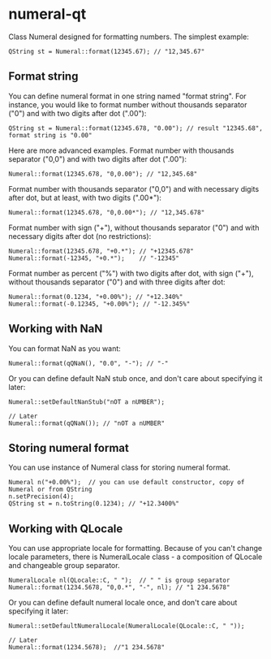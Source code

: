 numeral-qt
==========

Class Numeral designed for formatting numbers. The simplest example:
```
QString st = Numeral::format(12345.67); // "12,345.67"
```

## Format string

You can define numeral format in one string named "format string". For instance, you would like to format number without thousands separator ("0") and with two digits after dot (".00"):
```
QString st = Numeral::format(12345.678, "0.00"); // result "12345.68", format string is "0.00"
```

Here are more advanced examples. Format number with thousands separator ("0,0") and with two digits after dot (".00"):
```
Numeral::format(12345.678, "0,0.00"); // "12,345.68"
```
Format number with thousands separator ("0,0") and with necessary digits after dot, but at least, with two digits (".00*"):
```
Numeral::format(12345.678, "0,0.00*"); // "12,345.678"
```
Format number with sign ("+"), without thousands separator ("0") and with necessary digits after dot (no restrictions):
```
Numeral::format(12345.678, "+0.*"); // "+12345.678"
Numeral::format(-12345, "+0.*");    // "-12345"
```
Format number as percent ("%") with two digits after dot, with sign ("+"), without thousands separator ("0") and with three digits after dot:
```
Numeral::format(0.1234, "+0.00%"); // "+12.340%"
Numeral::format(-0.12345, "+0.00%"); // "-12.345%"
```

## Working with NaN
You can format NaN as you want:
```
Numeral::format(qQNaN(), "0.0", "-"); // "-"
```

Or you can define default NaN stub once, and don't care about specifying it later:
```
Numeral::setDefaultNanStub("nOT a nUMBER");

// Later
Numeral::format(qQNaN()); // "nOT a nUMBER"
```

## Storing numeral format
You can use instance of Numeral class for storing numeral format.
```
Numeral n("+0.00%");  // you can use default constructor, copy of Numeral or from QString
n.setPrecision(4);
QString st = n.toString(0.1234); // "+12.3400%"
```

## Working with QLocale
You can use appropriate locale for formatting. Because of you can't change locale parameters, there is NumeralLocale class - a composition of QLocale and changeable group separator. 
```
NumeralLocale nl(QLocale::C, " ");  // " " is group separator
Numeral::format(1234.5678, "0,0.*", "-", nl); // "1 234.5678"
```

Or you can define default numeral locale once, and don't care about specifying it later:
```
Numeral::setDefaultNumeralLocale(NumeralLocale(QLocale::C, " "));

// Later
Numeral::format(1234.5678);  //"1 234.5678"
```